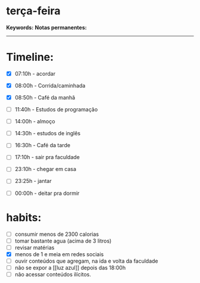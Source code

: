 # terça-feira
**Keywords:**
**Notas permanentes:**
_ _ __
# Timeline:

- [x] 07:10h - acordar
- [x] 08:00h - Corrida/caminhada
- [x] 08:50h - Café da manhã
- [ ] 11:40h - Estudos de programação 
- [ ] 14:00h - almoço
- [ ] 14:30h - estudos de inglês
- [ ] 16:30h - Café da tarde
- [ ] 17:10h - sair pra faculdade


- [ ] 23:10h - chegar em casa
- [ ] 23:25h - jantar
- [ ] 00:00h - deitar pra dormir 


# habits:

- [ ] consumir menos de 2300 calorias
- [ ] tomar bastante agua (acima de 3 litros)
- [ ] revisar matérias
- [x] menos de 1 e meia em redes sociais
- [ ] ouvir conteúdos que agregam, na ida e volta da faculdade
- [ ] não se expor a [[luz azul]] depois das 18:00h
- [ ] não acessar conteúdos ilícitos.